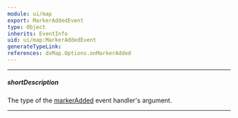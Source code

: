 ```yaml
---
module: ui/map
export: MarkerAddedEvent
type: Object
inherits: EventInfo
uid: ui/map:MarkerAddedEvent
generateTypeLink: 
references: dxMap.Options.onMarkerAdded
---
```

---
##### shortDescription
The type of the [markerAdded]({basewidgetpath}/Events/#markerAdded) event handler's argument.

---
<!-- Description goes here -->